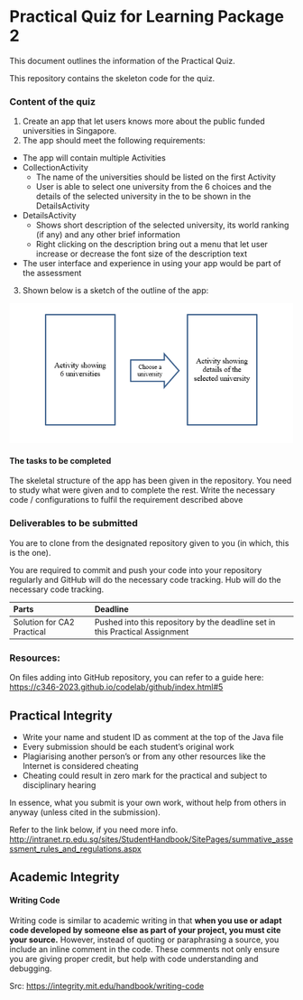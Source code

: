# Practical Quiz for Learning Package 2

This document outlines the information of the Practical Quiz.

This repository contains the skeleton code for the quiz.




### Content of the quiz

1. Create an app that let users knows more about the public funded universities in Singapore.
2. The app should meet the following requirements:
- The app will contain multiple Activities
- CollectionActivity
  - The name of the universities should be listed on the first Activity
  - User is able to select one university from the 6 choices and the details of the selected university in the to be shown in the DetailsActivity
- DetailsActivity
  -	Shows short description of the selected university, its world ranking (if any) and any other brief information
  -	Right clicking on the description bring out a menu that let user increase or decrease the font size of the description text
- The user interface and experience in using your app would be part of the assessment

3. Shown below is a sketch of the outline of the app:

![](.README_images/19f31233.png)


#### The tasks to be completed

The skeletal structure of the app has been given in the repository. You need to study what were given and to complete the rest. Write the necessary code / configurations to fulfil the requirement described above

### Deliverables to be submitted

You are to clone from the designated repository given to you (in which, this is the one).

You are required to commit and push your code into your repository regularly and GitHub will do the necessary code tracking.
Hub will do the necessary code tracking.

| Parts                       | Deadline                                                             |
|:----------------------------|:---------------------------------------------------------------------|
| Solution for CA2 Practical  | Pushed into this repository by the deadline set in this Practical Assignment  |



### Resources:

On files adding into GitHub repository, you can refer to a guide here: https://c346-2023.github.io/codelab/github/index.html#5




## Practical Integrity

- Write your name and student ID as comment at the top of the Java file
- Every submission should be each student’s original work
- Plagiarising another person’s or from any other resources like the Internet is considered cheating
- Cheating could result in zero mark for the practical and subject to disciplinary hearing

In essence, what you submit is your own work, without help from others in anyway (unless cited in the submission).

Refer to the link below, if you need more info.  
<http://intranet.rp.edu.sg/sites/StudentHandbook/SitePages/summative_assessment_rules_and_regulations.aspx>


## Academic Integrity

#### Writing Code


Writing code is similar to academic writing in that <b>when you use or adapt code developed by someone else as part of your project, you must cite your source.</b> However, instead of quoting or paraphrasing a source, you include an inline comment in the code. These comments not only ensure you are giving proper credit, but help with code understanding and debugging.

Src: https://integrity.mit.edu/handbook/writing-code



